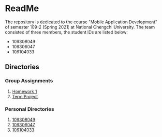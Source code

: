 # ReadMe
The repository is dedicated to the course "Mobile Application Development" of semester 109-2 (Spring 2021) at National Chengchi University. The team consisted of three members, the student IDs are listed below:
* 106308049
* 106306047
* 106104033

## Directories
### Group Assignments
1. [Homework 1](https://github.com/xczian/nccu_mobileapp/tree/master/hw1_calculator)
2. [Term Project](https://github.com/xczian/nccu_mobileapp/tree/master/term_project)
### Personal Directories
1. [106308049](https://github.com/xczian/nccu_mobileapp/tree/master/mozium_folder)
2. [106306047](https://github.com/xczian/nccu_mobileapp/tree/master/yiujing_folder)
3. [106104033](https://github.com/xczian/nccu_mobileapp/tree/master/weijun_folder)
